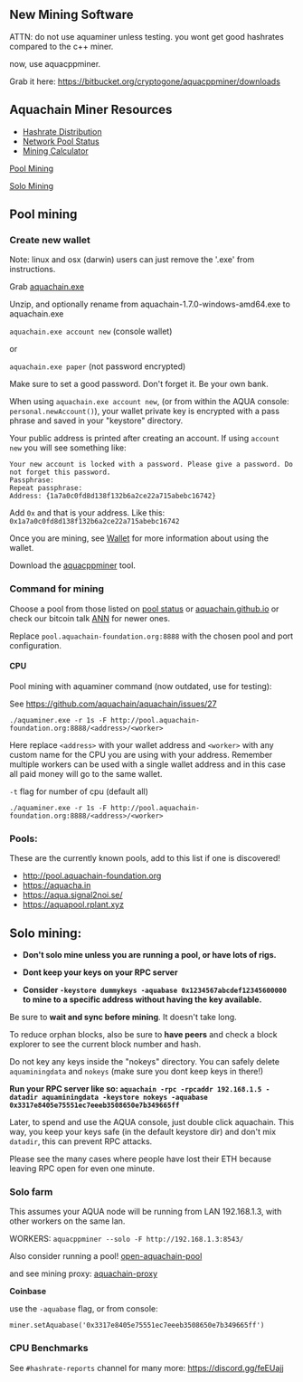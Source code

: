 ## New Mining Software

ATTN: do not use aquaminer unless testing. you wont get good hashrates compared to the c++ miner.

now, use aquacppminer.

Grab it here: https://bitbucket.org/cryptogone/aquacppminer/downloads

## Aquachain Miner Resources

- [Hashrate Distribution](https://explorer.aqua.signal2noi.se/stats/miner_hashrate)
- [Network Pool Status](https://aquacha.in/status/miners)
- [Mining Calculator](https://docs.google.com/spreadsheets/d/1MIe8YDY8ORBDukZDmlrG6QQx1Fw0wckKZxh4pJUDAxw/edit?usp=sharing)

[Pool Mining](#pool-mining)

[Solo Mining](#solo-mining)

## Pool mining

### Create new wallet

Note: linux and osx (darwin) users can just remove the '.exe' from instructions.

Grab [aquachain.exe](https://github.com/aquachain/aquachain/releases/)

Unzip, and optionally rename from aquachain-1.7.0-windows-amd64.exe to aquachain.exe

`aquachain.exe account new` (console wallet)

or

`aquachain.exe paper` (not password encrypted)

Make sure to set a good password. Don't forget it. Be your own bank.

When using `aquachain.exe account new`, (or from within the AQUA console: `personal.newAccount()`), your wallet private key is encrypted with a pass phrase and saved in your "keystore" directory.

Your public address is printed after creating an account. If using `account new` you will see something like:

```
Your new account is locked with a password. Please give a password. Do not forget this password.
Passphrase:
Repeat passphrase:
Address: {1a7a0c0fd8d138f132b6a2ce22a715abebc16742}
```

Add `0x` and that is your address. Like this: `0x1a7a0c0fd8d138f132b6a2ce22a715abebc16742`

Once you are mining, see [Wallet](Wallet) for more information about using the wallet.

Download the [aquacppminer](https://bitbucket.org/cryptogone/aquacppminer/downloads) tool.

### Command for mining

Choose a pool from those listed on [pool status](https://aquacha.in/status/miners) or [aquachain.github.io](https://aquachain.github.io) or check our bitcoin talk [ANN](https://bitcointalk.org/index.php?topic=3138231.new#new) for newer ones.

Replace `pool.aquachain-foundation.org:8888` with the chosen pool and port configuration.

#### CPU

Pool mining with aquaminer command (now outdated, use for testing):

See https://github.com/aquachain/aquachain/issues/27

`./aquaminer.exe -r 1s -F http://pool.aquachain-foundation.org:8888/<address>/<worker>`

Here replace `<address>` with your wallet address and `<worker>` with any custom name for the CPU you are using with your address. Remember multiple workers can be used with a single wallet address and in this case all paid money will go to the same wallet.

`-t` flag for number of cpu (default all)

`./aquaminer.exe -r 1s -F http://pool.aquachain-foundation.org:8888/<address>/<worker>`

### Pools:

These are the currently known pools, add to this list if one is discovered!

- http://pool.aquachain-foundation.org
- https://aquacha.in
- https://aqua.signal2noi.se/
- https://aquapool.rplant.xyz

## Solo mining:

- **Don't solo mine unless you are running a pool, or have lots of rigs.**

- **Dont keep your keys on your RPC server**

- **Consider `-keystore dummykeys -aquabase 0x1234567abcdef12345600000` to mine to a specific address without having the key available.**

Be sure to **wait and sync before mining**. It doesn't take long.

To reduce orphan blocks, also be sure to **have peers** and check a block explorer to see the current block number and hash.

Do not key any keys inside the "nokeys" directory. You can safely delete `aquaminingdata` and `nokeys` (make sure you dont keep keys in there!)

**Run your RPC server like so: `aquachain -rpc -rpcaddr 192.168.1.5 -datadir aquaminingdata -keystore nokeys -aquabase 0x3317e8405e75551ec7eeeb3508650e7b349665ff`**

Later, to spend and use the AQUA console, just double click aquachain. This way, you keep your keys safe (in the default keystore dir) and don't mix `datadir`, this can prevent RPC attacks.

Please see the many cases where people have lost their ETH because leaving RPC open for even one minute.

### Solo farm

This assumes your AQUA node will be running from LAN 192.168.1.3, with other workers on the same lan.

WORKERS: `aquacppminer --solo -F http://192.168.1.3:8543/`

Also consider running a pool! [open-aquachain-pool](https://github.com/aquachain/open-aquachain-pool)

and see mining proxy: [aquachain-proxy](https://github.com/rplant8/aquachain-proxy)

**Coinbase**

use the `-aquabase` flag, or from console:

```
miner.setAquabase('0x3317e8405e75551ec7eeeb3508650e7b349665ff')
```

### CPU Benchmarks

See `#hashrate-reports` channel for many more: https://discord.gg/feEUajj
